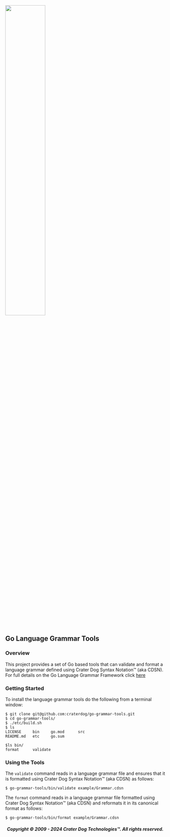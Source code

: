 <img src="https://craterdog.com/images/CraterDog.png" width="50%">

## Go Language Grammar Tools

### Overview
This project provides a set of Go based tools that can validate and format a
language grammar defined using Crater Dog Syntax Notation™ (aka CDSN).  For full
details on the Go Language Grammar Framework click
[here](https://github.com/craterdog/go-grammar-framework/wiki)

### Getting Started
To install the language grammar tools do the following from a terminal window:
```
$ git clone git@github.com:craterdog/go-grammar-tools.git
$ cd go-grammar-tools/
$ ./etc/build.sh
$ ls
LICENSE		bin		go.mod		src
README.md	etc		go.sum

$ls bin/
format		validate
```

### Using the Tools
The `validate` command reads in a language grammar file and ensures that it is
formatted using Crater Dog Syntax Notation™ (aka CDSN) as follows:
```
$ go-grammar-tools/bin/validate example/Grammar.cdsn
```

The `format` command reads in a language grammar file formatted using Crater Dog
Syntax Notation™ (aka CDSN) and reformats it in its canonical format as
follows:
```
$ go-grammar-tools/bin/format example/Grammar.cdsn
```

<H5 align="center"> Copyright © 2009 - 2024  Crater Dog Technologies™. All rights reserved. </H5>
